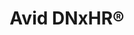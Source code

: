 ---
# If MB is 1, data rates will be treated as they are, meagbytes per seconds, for all calculations. If you set it to 8, it means the data is in megabits per second, and it will be divided by 8 in the selector.
title: Avid DNxHR® 
name: DNxHR
bitrate: constant
MB: 1
Resolutions:
  FHD:
    Res: 1920x1080px
    Codec:
      DNxHR LB:
        23.976: 
          Data: 4.31
          Bits: 8
          Chroma: "4:2:2"
        25: 
          Data: 4.49
          Bits: 8
          Chroma: "4:2:2"
        29.97: 
          Data: 5.39
          Bits: 8
          Chroma: "4:2:2"
        50: 
          Data: 8.98
          Bits: 8
          Chroma: "4:2:2"
        59.94: 
          Data: 10.77
          Bits: 8
          Chroma: "4:2:2"
      DNxHR SQ:
        23.976: 
          Data: 13.77
          Bits: 8
          Chroma: "4:2:2"
        25: 
          Data: 14.36
          Bits: 8
          Chroma: "4:2:2"
        29.97: 
          Data: 17.21
          Bits: 8
          Chroma: "4:2:2"
        50: 
          Data: 28.71
          Bits: 8
          Chroma: "4:2:2"
        59.94: 
          Data: 34.42
          Bits: 8
          Chroma: "4:2:2"
      DNxHR HQ:
        23.976: 
          Data: 20.79
          Bits: 8
          Chroma: "4:2:2"
        25: 
          Data: 21.68
          Bits: 8
          Chroma: "4:2:2"
        29.97: 
          Data: 25.99
          Bits: 8
          Chroma: "4:2:2"
        50: 
          Data: 43.36
          Bits: 8
          Chroma: "4:2:2"
        59.94: 
          Data: 51.98
          Bits: 8
          Chroma: "4:2:2"
      DNxHR HQX:
        23.976: 
          Data: 20.79
          Bits: "10/12"
          Chroma: "4:2:2"
        25: 
          Data: 21.68
          Bits: "10/12"
          Chroma: "4:2:2"
        29.97: 
          Data: 25.99
          Bits: "10/12"
          Chroma: "4:2:2"
        50: 
          Data: 43.36
          Bits: "10/12"
          Chroma: "4:2:2"
        59.94: 
          Data: 51.98
          Bits: "10/12"
          Chroma: "4:2:2"
      DNxHR 444:
        23.976: 
          Data: 41.68
          Bits: "10/12"
          Chroma: "4:4:4"
        25: 
          Data: 43.46
          Bits: "10/12"
          Chroma: "4:4:4"
        29.97: 
          Data: 52.10
          Bits: "10/12"
          Chroma: "4:4:4"
        50: 
          Data: 86.91
          Bits: "10/12"
          Chroma: "4:4:4"
        59.94: 
          Data: 104.19
          Bits: "10/12"
          Chroma: "4:4:4"
  2K:
    Res: 2048x1080px
    Codec:
      DNxHR LB:
        23.976: 
          Data: 4.59
          Bits: 8
          Chroma: "4:2:2"
        25: 
          Data: 4.79
          Bits: 8
          Chroma: "4:2:2"
        29.97: 
          Data: 5.74
          Bits: 8
          Chroma: "4:2:2"
        50: 
          Data: 9.57
          Bits: 8
          Chroma: "4:2:2"
        59.94: 
          Data: 11.47
          Bits: 8
          Chroma: "4:2:2"
      DNxHR SQ:
        23.976: 
          Data: 14.70
          Bits: 8
          Chroma: "4:2:2"
        25: 
          Data: 15.33
          Bits: 8
          Chroma: "4:2:2"
        29.97: 
          Data: 18.38
          Bits: 8
          Chroma: "4:2:2"
        50: 
          Data: 30.66
          Bits: 8
          Chroma: "4:2:2"
        59.94: 
          Data: 36.76
          Bits: 8
          Chroma: "4:2:2"
      DNxHR HQ:
        23.976: 
          Data: 22.20
          Bits: 8
          Chroma: "4:2:2"
        25: 
          Data: 23.14
          Bits: 8
          Chroma: "4:2:2"
        29.97: 
          Data: 27.75
          Bits: 8
          Chroma: "4:2:2"
        50: 
          Data: 46.29
          Bits: 8
          Chroma: "4:2:2"
        59.94: 
          Data: 55.49
          Bits: 8
          Chroma: "4:2:2"
      DNxHR HQX:
        23.976: 
          Data: 22.20
          Bits: "10/12"
          Chroma: "4:2:2"
        25: 
          Data: 23.14
          Bits: "10/12"
          Chroma: "4:2:2"
        29.97: 
          Data: 27.75
          Bits: "10/12"
          Chroma: "4:2:2"
        50: 
          Data: 46.29
          Bits: "10/12"
          Chroma: "4:2:2"
        59.94: 
          Data: 55.49
          Bits: "10/12"
          Chroma: "4:2:2"
      DNxHR 444:
        23.976: 
          Data: 44.39
          Bits: "10/12"
          Chroma: "4:4:4"
        25: 
          Data: 46.29
          Bits: "10/12"
          Chroma: "4:4:4"
        29.97: 
          Data: 55.49
          Bits: "10/12"
          Chroma: "4:4:4"
        50: 
          Data: 92.58
          Bits: "10/12"
          Chroma: "4:4:4"
        59.94: 
          Data: 110.98
          Bits: "10/12"
          Chroma: "4:4:4"
  UHD:
    Res: 3840x2160px
    Codec:
      DNxHR LB:
        23.976: 
          Data: 17.14
          Bits: 8
          Chroma: "4:2:2"
        25: 
          Data: 17.87
          Bits: 8
          Chroma: "4:2:2"
        29.97: 
          Data: 21.42
          Bits: 8
          Chroma: "4:2:2"
        50: 
          Data: 35.74
          Bits: 8
          Chroma: "4:2:2"
        59.94: 
          Data: 42.85
          Bits: 8
          Chroma: "4:2:2"
      DNxHR SQ:
        23.976: 
          Data: 55.07
          Bits: 8
          Chroma: "4:2:2"
        25: 
          Data: 57.42
          Bits: 8
          Chroma: "4:2:2"
        29.97: 
          Data: 68.84
          Bits: 8
          Chroma: "4:2:2"
        50: 
          Data: 114.84
          Bits: 8
          Chroma: "4:2:2"
        59.94: 
          Data: 137.67
          Bits: 8
          Chroma: "4:2:2"
      DNxHR HQ:
        23.976: 
          Data: 83.26
          Bits: 8
          Chroma: "4:2:2"
        25: 
          Data: 86.82
          Bits: 8
          Chroma: "4:2:2"
        29.97: 
          Data: 104.08
          Bits: 8
          Chroma: "4:2:2"
        50: 
          Data: 173.63
          Bits: 8
          Chroma: "4:2:2"
        59.94: 
          Data: 208.15
          Bits: 8
          Chroma: "4:2:2"
      DNxHR HQX:
        23.976: 
          Data: 83.26
          Bits: "10/12"
          Chroma: "4:2:2"
        25: 
          Data: 86.82
          Bits: "10/12"
          Chroma: "4:2:2"
        29.97: 
          Data: 104.08
          Bits: "10/12"
          Chroma: "4:2:2"
        50: 
          Data: 173.63
          Bits: "10/12"
          Chroma: "4:2:2"
        59.94: 
          Data: 208.15
          Bits: "10/12"
          Chroma: "4:2:2"
      DNxHR 444:
        23.976: 
          Data: 166.61
          Bits: "10/12"
          Chroma: "4:4:4"
        25: 
          Data: 173.73
          Bits: "10/12"
          Chroma: "4:4:4"
        29.97: 
          Data: 208.27
          Bits: "10/12"
          Chroma: "4:4:4"
        50: 
          Data: 347.46
          Bits: "10/12"
          Chroma: "4:4:4"
        59.94: 
          Data: 416.54
          Bits: "10/12"
          Chroma: "4:4:4"
  4K:
    Res: 4096x2160px
    Codec:
      DNxHR LB:
        23.976: 
          Data: 18.26
          Bits: 8
          Chroma: "4:2:2"
        25: 
          Data: 19.04
          Bits: 8
          Chroma: "4:2:2"
        29.97: 
          Data: 22.83
          Bits: 8
          Chroma: "4:2:2"
        50: 
          Data: 38.09
          Bits: 8
          Chroma: "4:2:2"
        59.94: 
          Data: 45.66
          Bits: 8
          Chroma: "4:2:2"
      DNxHR SQ:
        23.976: 
          Data: 58.72
          Bits: 8
          Chroma: "4:2:2"
        25: 
          Data: 61.23
          Bits: 8
          Chroma: "4:2:2"
        29.97: 
          Data: 73.40
          Bits: 8
          Chroma: "4:2:2"
        50: 
          Data: 122.46
          Bits: 8
          Chroma: "4:2:2"
        59.94: 
          Data: 146.81
          Bits: 8
          Chroma: "4:2:2"
      DNxHR HQ:
        23.976: 
          Data: 88.88
          Bits: 8
          Chroma: "4:2:2"
        25: 
          Data: 92.68
          Bits: 8
          Chroma: "4:2:2"
        29.97: 
          Data: 111.10
          Bits: 8
          Chroma: "4:2:2"
        50: 
          Data: 185.35
          Bits: 8
          Chroma: "4:2:2"
        59.94: 
          Data: 222.20
          Bits: 8
          Chroma: "4:2:2"
      DNxHR HQX:
        23.976: 
          Data: 88.88
          Bits: "10/12"
          Chroma: "4:2:2"
        25: 
          Data: 92.68
          Bits: "10/12"
          Chroma: "4:2:2"
        29.97: 
          Data: 111.10
          Bits: "10/12"
          Chroma: "4:2:2"
        50: 
          Data: 185.35
          Bits: "10/12"
          Chroma: "4:2:2"
        59.94: 
          Data: 222.20
          Bits: "10/12"
          Chroma: "4:2:2"
      DNxHR 444:
        23.976: 
          Data: 177.67
          Bits: "10/12"
          Chroma: "4:4:4"
        25: 
          Data: 185.25
          Bits: "10/12"
          Chroma: "4:4:4"
        29.97: 
          Data: 222.08
          Bits: "10/12"
          Chroma: "4:4:4"
        50: 
          Data: 370.51
          Bits: "10/12"
          Chroma: "4:4:4"
        59.94: 
          Data: 444.16
          Bits: "10/12"
          Chroma: "4:4:4"
---